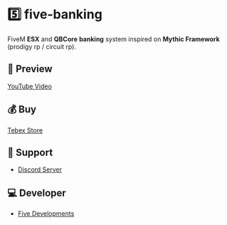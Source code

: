 # 5️⃣ five-banking
FiveM **ESX** and **QBCore** **banking** system inspired on **Mythic Framework** (prodigy rp / circuit rp).

## 👀 Preview
[YouTube Video](https://youtu.be/GLCKgovalQs)

## 💰 Buy
[Tebex Store](https://fivedevelopments.tebex.io/)

## 🤝 Support
- [Discord Server](https://discord.gg/547nKvQhZ7)

## 💻 Developer
- [Five Developments](https://discord.gg/547nKvQhZ7)
